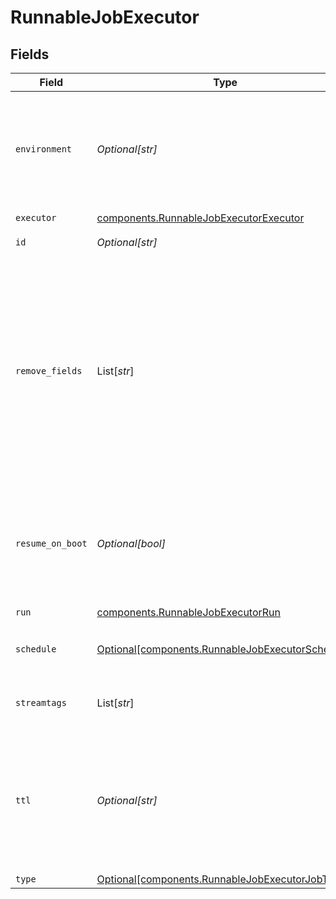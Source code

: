 # RunnableJobExecutor


## Fields

| Field                                                                                                                                                                                             | Type                                                                                                                                                                                              | Required                                                                                                                                                                                          | Description                                                                                                                                                                                       |
| ------------------------------------------------------------------------------------------------------------------------------------------------------------------------------------------------- | ------------------------------------------------------------------------------------------------------------------------------------------------------------------------------------------------- | ------------------------------------------------------------------------------------------------------------------------------------------------------------------------------------------------- | ------------------------------------------------------------------------------------------------------------------------------------------------------------------------------------------------- |
| `environment`                                                                                                                                                                                     | *Optional[str]*                                                                                                                                                                                   | :heavy_minus_sign:                                                                                                                                                                                | Optionally, enable this config only on a specified Git branch. If empty, will be enabled everywhere.                                                                                              |
| `executor`                                                                                                                                                                                        | [components.RunnableJobExecutorExecutor](../../models/components/runnablejobexecutorexecutor.md)                                                                                                  | :heavy_check_mark:                                                                                                                                                                                | N/A                                                                                                                                                                                               |
| `id`                                                                                                                                                                                              | *Optional[str]*                                                                                                                                                                                   | :heavy_minus_sign:                                                                                                                                                                                | Unique ID for this Job.                                                                                                                                                                           |
| `remove_fields`                                                                                                                                                                                   | List[*str*]                                                                                                                                                                                       | :heavy_minus_sign:                                                                                                                                                                                | List of fields to remove from Discover results. Wildcards (e.g.: aws*) are allowed. This is useful when discovery returns sensitive fields that should not be exposed in the Jobs user interface. |
| `resume_on_boot`                                                                                                                                                                                  | *Optional[bool]*                                                                                                                                                                                  | :heavy_minus_sign:                                                                                                                                                                                | Resumes the ad hoc job if a failure condition causes Stream to restart during job execution.                                                                                                      |
| `run`                                                                                                                                                                                             | [components.RunnableJobExecutorRun](../../models/components/runnablejobexecutorrun.md)                                                                                                            | :heavy_check_mark:                                                                                                                                                                                | N/A                                                                                                                                                                                               |
| `schedule`                                                                                                                                                                                        | [Optional[components.RunnableJobExecutorSchedule]](../../models/components/runnablejobexecutorschedule.md)                                                                                        | :heavy_minus_sign:                                                                                                                                                                                | Configuration for a scheduled job.                                                                                                                                                                |
| `streamtags`                                                                                                                                                                                      | List[*str*]                                                                                                                                                                                       | :heavy_minus_sign:                                                                                                                                                                                | Add tags for filtering and grouping in @{product}.                                                                                                                                                |
| `ttl`                                                                                                                                                                                             | *Optional[str]*                                                                                                                                                                                   | :heavy_minus_sign:                                                                                                                                                                                | Time to keep the job's artifacts on disk after job completion. This also affects how long a job is listed in the Job Inspector.                                                                   |
| `type`                                                                                                                                                                                            | [Optional[components.RunnableJobExecutorJobType]](../../models/components/runnablejobexecutorjobtype.md)                                                                                          | :heavy_minus_sign:                                                                                                                                                                                | Job type.                                                                                                                                                                                         |